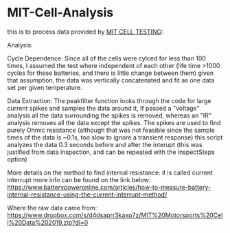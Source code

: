 # MIT-Cell-Analysis
this is to process data provided by [MIT CELL TESTING](https://fsae.mit.edu/blog/2019/10/30/my19-cell-cycling):

Analysis:

Cycle Dependence:
Since all of the cells were cylced for less than 100 times, I assumed the test where independent of each other (life time >1000 cycles for these batteries, 
and there is little change between them) given that assumption, the data was vertically concatenated and fit as one data set per given temperature.

Data Extraction:
The peakfilter function looks through the code for large current spikes and samples the data around it, If passed a "voltage" analysis 
all the data surrounding the spikes is removed, whereas an "IR" analysis removes all the data except the spikes.
The spikes are used to find purely Ohmic resistance (although that was not feasible since the sample times of the data is ~0.1s,
too slow to ignore a transient response) this script analyzes the data 0.3 seconds before and after the interupt (this was justified from data inspection,
and can be repeated with the inspectSteps option)

More details on the method to find internal resistance: it is called current interrupt more info can be found on the link below:
https://www.batterypoweronline.com/articles/how-to-measure-battery-internal-resistance-using-the-current-interrupt-method/

Where the raw data came from:
https://www.dropbox.com/s/d4dsaprr3kaxp7z/MIT%20Motorsports%20Cell%20Data%202019.zip?dl=0
